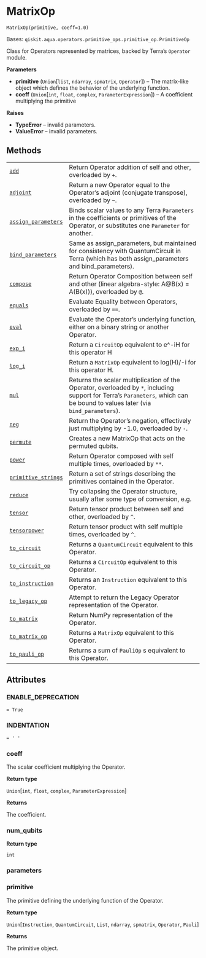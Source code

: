 # MatrixOp

<span id="undefined" />

`MatrixOp(primitive, coeff=1.0)`

Bases: `qiskit.aqua.operators.primitive_ops.primitive_op.PrimitiveOp`

Class for Operators represented by matrices, backed by Terra’s `Operator` module.

**Parameters**

*   **primitive** (`Union`\[`list`, `ndarray`, `spmatrix`, `Operator`]) – The matrix-like object which defines the behavior of the underlying function.
*   **coeff** (`Union`\[`int`, `float`, `complex`, `ParameterExpression`]) – A coefficient multiplying the primitive

**Raises**

*   **TypeError** – invalid parameters.
*   **ValueError** – invalid parameters.

## Methods

|                                                                                                                                                                                                                       |                                                                                                                                                                               |
| --------------------------------------------------------------------------------------------------------------------------------------------------------------------------------------------------------------------- | ----------------------------------------------------------------------------------------------------------------------------------------------------------------------------- |
| [`add`](qiskit.aqua.operators.primitive_ops.MatrixOp.add#qiskit.aqua.operators.primitive_ops.MatrixOp.add "qiskit.aqua.operators.primitive_ops.MatrixOp.add")                                                         | Return Operator addition of self and other, overloaded by `+`.                                                                                                                |
| [`adjoint`](qiskit.aqua.operators.primitive_ops.MatrixOp.adjoint#qiskit.aqua.operators.primitive_ops.MatrixOp.adjoint "qiskit.aqua.operators.primitive_ops.MatrixOp.adjoint")                                         | Return a new Operator equal to the Operator’s adjoint (conjugate transpose), overloaded by `~`.                                                                               |
| [`assign_parameters`](qiskit.aqua.operators.primitive_ops.MatrixOp.assign_parameters#qiskit.aqua.operators.primitive_ops.MatrixOp.assign_parameters "qiskit.aqua.operators.primitive_ops.MatrixOp.assign_parameters") | Binds scalar values to any Terra `Parameters` in the coefficients or primitives of the Operator, or substitutes one `Parameter` for another.                                  |
| [`bind_parameters`](qiskit.aqua.operators.primitive_ops.MatrixOp.bind_parameters#qiskit.aqua.operators.primitive_ops.MatrixOp.bind_parameters "qiskit.aqua.operators.primitive_ops.MatrixOp.bind_parameters")         | Same as assign\_parameters, but maintained for consistency with QuantumCircuit in Terra (which has both assign\_parameters and bind\_parameters).                             |
| [`compose`](qiskit.aqua.operators.primitive_ops.MatrixOp.compose#qiskit.aqua.operators.primitive_ops.MatrixOp.compose "qiskit.aqua.operators.primitive_ops.MatrixOp.compose")                                         | Return Operator Composition between self and other (linear algebra-style: A\@B(x) = A(B(x))), overloaded by `@`.                                                              |
| [`equals`](qiskit.aqua.operators.primitive_ops.MatrixOp.equals#qiskit.aqua.operators.primitive_ops.MatrixOp.equals "qiskit.aqua.operators.primitive_ops.MatrixOp.equals")                                             | Evaluate Equality between Operators, overloaded by `==`.                                                                                                                      |
| [`eval`](qiskit.aqua.operators.primitive_ops.MatrixOp.eval#qiskit.aqua.operators.primitive_ops.MatrixOp.eval "qiskit.aqua.operators.primitive_ops.MatrixOp.eval")                                                     | Evaluate the Operator’s underlying function, either on a binary string or another Operator.                                                                                   |
| [`exp_i`](qiskit.aqua.operators.primitive_ops.MatrixOp.exp_i#qiskit.aqua.operators.primitive_ops.MatrixOp.exp_i "qiskit.aqua.operators.primitive_ops.MatrixOp.exp_i")                                                 | Return a `CircuitOp` equivalent to e^-iH for this operator H                                                                                                                  |
| [`log_i`](qiskit.aqua.operators.primitive_ops.MatrixOp.log_i#qiskit.aqua.operators.primitive_ops.MatrixOp.log_i "qiskit.aqua.operators.primitive_ops.MatrixOp.log_i")                                                 | Return a `MatrixOp` equivalent to log(H)/-i for this operator H.                                                                                                              |
| [`mul`](qiskit.aqua.operators.primitive_ops.MatrixOp.mul#qiskit.aqua.operators.primitive_ops.MatrixOp.mul "qiskit.aqua.operators.primitive_ops.MatrixOp.mul")                                                         | Returns the scalar multiplication of the Operator, overloaded by `*`, including support for Terra’s `Parameters`, which can be bound to values later (via `bind_parameters`). |
| [`neg`](qiskit.aqua.operators.primitive_ops.MatrixOp.neg#qiskit.aqua.operators.primitive_ops.MatrixOp.neg "qiskit.aqua.operators.primitive_ops.MatrixOp.neg")                                                         | Return the Operator’s negation, effectively just multiplying by -1.0, overloaded by `-`.                                                                                      |
| [`permute`](qiskit.aqua.operators.primitive_ops.MatrixOp.permute#qiskit.aqua.operators.primitive_ops.MatrixOp.permute "qiskit.aqua.operators.primitive_ops.MatrixOp.permute")                                         | Creates a new MatrixOp that acts on the permuted qubits.                                                                                                                      |
| [`power`](qiskit.aqua.operators.primitive_ops.MatrixOp.power#qiskit.aqua.operators.primitive_ops.MatrixOp.power "qiskit.aqua.operators.primitive_ops.MatrixOp.power")                                                 | Return Operator composed with self multiple times, overloaded by `**`.                                                                                                        |
| [`primitive_strings`](qiskit.aqua.operators.primitive_ops.MatrixOp.primitive_strings#qiskit.aqua.operators.primitive_ops.MatrixOp.primitive_strings "qiskit.aqua.operators.primitive_ops.MatrixOp.primitive_strings") | Return a set of strings describing the primitives contained in the Operator.                                                                                                  |
| [`reduce`](qiskit.aqua.operators.primitive_ops.MatrixOp.reduce#qiskit.aqua.operators.primitive_ops.MatrixOp.reduce "qiskit.aqua.operators.primitive_ops.MatrixOp.reduce")                                             | Try collapsing the Operator structure, usually after some type of conversion, e.g.                                                                                            |
| [`tensor`](qiskit.aqua.operators.primitive_ops.MatrixOp.tensor#qiskit.aqua.operators.primitive_ops.MatrixOp.tensor "qiskit.aqua.operators.primitive_ops.MatrixOp.tensor")                                             | Return tensor product between self and other, overloaded by `^`.                                                                                                              |
| [`tensorpower`](qiskit.aqua.operators.primitive_ops.MatrixOp.tensorpower#qiskit.aqua.operators.primitive_ops.MatrixOp.tensorpower "qiskit.aqua.operators.primitive_ops.MatrixOp.tensorpower")                         | Return tensor product with self multiple times, overloaded by `^`.                                                                                                            |
| [`to_circuit`](qiskit.aqua.operators.primitive_ops.MatrixOp.to_circuit#qiskit.aqua.operators.primitive_ops.MatrixOp.to_circuit "qiskit.aqua.operators.primitive_ops.MatrixOp.to_circuit")                             | Returns a `QuantumCircuit` equivalent to this Operator.                                                                                                                       |
| [`to_circuit_op`](qiskit.aqua.operators.primitive_ops.MatrixOp.to_circuit_op#qiskit.aqua.operators.primitive_ops.MatrixOp.to_circuit_op "qiskit.aqua.operators.primitive_ops.MatrixOp.to_circuit_op")                 | Returns a `CircuitOp` equivalent to this Operator.                                                                                                                            |
| [`to_instruction`](qiskit.aqua.operators.primitive_ops.MatrixOp.to_instruction#qiskit.aqua.operators.primitive_ops.MatrixOp.to_instruction "qiskit.aqua.operators.primitive_ops.MatrixOp.to_instruction")             | Returns an `Instruction` equivalent to this Operator.                                                                                                                         |
| [`to_legacy_op`](qiskit.aqua.operators.primitive_ops.MatrixOp.to_legacy_op#qiskit.aqua.operators.primitive_ops.MatrixOp.to_legacy_op "qiskit.aqua.operators.primitive_ops.MatrixOp.to_legacy_op")                     | Attempt to return the Legacy Operator representation of the Operator.                                                                                                         |
| [`to_matrix`](qiskit.aqua.operators.primitive_ops.MatrixOp.to_matrix#qiskit.aqua.operators.primitive_ops.MatrixOp.to_matrix "qiskit.aqua.operators.primitive_ops.MatrixOp.to_matrix")                                 | Return NumPy representation of the Operator.                                                                                                                                  |
| [`to_matrix_op`](qiskit.aqua.operators.primitive_ops.MatrixOp.to_matrix_op#qiskit.aqua.operators.primitive_ops.MatrixOp.to_matrix_op "qiskit.aqua.operators.primitive_ops.MatrixOp.to_matrix_op")                     | Returns a `MatrixOp` equivalent to this Operator.                                                                                                                             |
| [`to_pauli_op`](qiskit.aqua.operators.primitive_ops.MatrixOp.to_pauli_op#qiskit.aqua.operators.primitive_ops.MatrixOp.to_pauli_op "qiskit.aqua.operators.primitive_ops.MatrixOp.to_pauli_op")                         | Returns a sum of `PauliOp` s equivalent to this Operator.                                                                                                                     |

## Attributes

<span id="undefined" />

### ENABLE\_DEPRECATION

`= True`

<span id="undefined" />

### INDENTATION

`= ' '`

<span id="undefined" />

### coeff

The scalar coefficient multiplying the Operator.

**Return type**

`Union`\[`int`, `float`, `complex`, `ParameterExpression`]

**Returns**

The coefficient.

<span id="undefined" />

### num\_qubits

**Return type**

`int`

<span id="undefined" />

### parameters

<span id="undefined" />

### primitive

The primitive defining the underlying function of the Operator.

**Return type**

`Union`\[`Instruction`, `QuantumCircuit`, `List`, `ndarray`, `spmatrix`, `Operator`, `Pauli`]

**Returns**

The primitive object.
